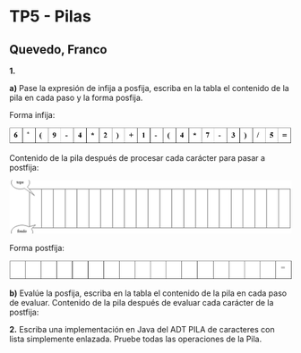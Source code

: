 # TP5 - Pilas
## Quevedo, Franco


**1.**

**a)** Pase la expresión de infija a posfija, escriba en la tabla el contenido de la pila en cada paso y la forma posfija.

Forma infija:

<img src="images/infija.png">

Contenido de la pila después de procesar cada carácter para pasar a postfija:

<img src="images/pila.png">

Forma postfija:

<img src="images/postfija.png">

**b)** Evalúe la posfija, escriba en la tabla el contenido de la pila en cada paso de evaluar. 
Contenido de la pila después de evaluar cada carácter de la postfija:

**2.** Escriba una implementación en Java del ADT PILA de caracteres con lista simplemente enlazada. Pruebe todas las operaciones de la Pila.
